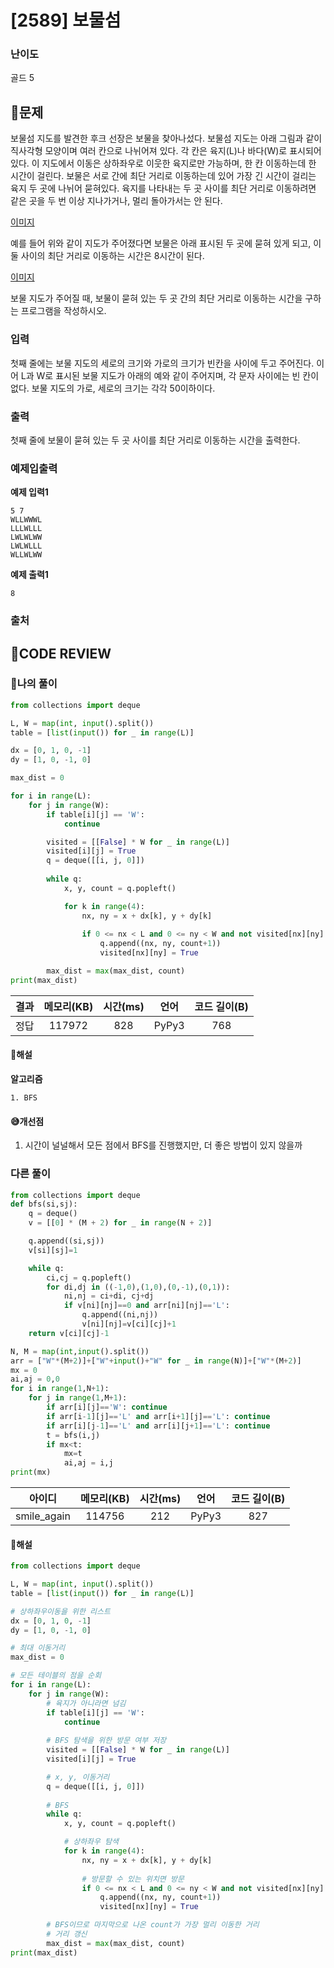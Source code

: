 # [2589] 보물섬

### **난이도**
골드 5
## **📝문제**
보물섬 지도를 발견한 후크 선장은 보물을 찾아나섰다. 보물섬 지도는 아래 그림과 같이 직사각형 모양이며 여러 칸으로 나뉘어져 있다. 각 칸은 육지(L)나 바다(W)로 표시되어 있다. 이 지도에서 이동은 상하좌우로 이웃한 육지로만 가능하며, 한 칸 이동하는데 한 시간이 걸린다. 보물은 서로 간에 최단 거리로 이동하는데 있어 가장 긴 시간이 걸리는 육지 두 곳에 나뉘어 묻혀있다. 육지를 나타내는 두 곳 사이를 최단 거리로 이동하려면 같은 곳을 두 번 이상 지나가거나, 멀리 돌아가서는 안 된다.

[이미지](https://www.acmicpc.net/upload/images/c1bYIsKpI6m317EAx.jpg)

예를 들어 위와 같이 지도가 주어졌다면 보물은 아래 표시된 두 곳에 묻혀 있게 되고, 이 둘 사이의 최단 거리로 이동하는 시간은 8시간이 된다.

[이미지](https://www.acmicpc.net/upload/images/XqDkWCRUWbzZ.jpg)

보물 지도가 주어질 때, 보물이 묻혀 있는 두 곳 간의 최단 거리로 이동하는 시간을 구하는 프로그램을 작성하시오.
### **입력**
첫째 줄에는 보물 지도의 세로의 크기와 가로의 크기가 빈칸을 사이에 두고 주어진다. 이어 L과 W로 표시된 보물 지도가 아래의 예와 같이 주어지며, 각 문자 사이에는 빈 칸이 없다. 보물 지도의 가로, 세로의 크기는 각각 50이하이다.
### **출력**
첫째 줄에 보물이 묻혀 있는 두 곳 사이를 최단 거리로 이동하는 시간을 출력한다.
### **예제입출력**

**예제 입력1**

```
5 7
WLLWWWL
LLLWLLL
LWLWLWW
LWLWLLL
WLLWLWW
```

**예제 출력1**

```
8
```

### **출처**

## **🧐CODE REVIEW**

### **🧾나의 풀이**

```python
from collections import deque

L, W = map(int, input().split())
table = [list(input()) for _ in range(L)]

dx = [0, 1, 0, -1]
dy = [1, 0, -1, 0]

max_dist = 0

for i in range(L):
    for j in range(W):
        if table[i][j] == 'W':
            continue

        visited = [[False] * W for _ in range(L)]
        visited[i][j] = True
        q = deque([[i, j, 0]])
        
        while q:
            x, y, count = q.popleft()

            for k in range(4):
                nx, ny = x + dx[k], y + dy[k]
                
                if 0 <= nx < L and 0 <= ny < W and not visited[nx][ny] and table[nx][ny] == 'L':
                    q.append((nx, ny, count+1))
                    visited[nx][ny] = True

        max_dist = max(max_dist, count)
print(max_dist)
```

결과	| 메모리(KB) |	시간(ms) |	언어 |	코드 길이(B)
:----:|:-----:|:-----:|:-----:|:--------:
정답|117972|828|PyPy3|768
#### **📝해설**

**알고리즘**
```
1. BFS
```

#### **😅개선점**

1. 시간이 널널해서 모든 점에서 BFS를 진행했지만, 더 좋은 방법이 있지 않을까

### **다른 풀이**

```python
from collections import deque
def bfs(si,sj):
    q = deque()
    v = [[0] * (M + 2) for _ in range(N + 2)]

    q.append((si,sj))
    v[si][sj]=1

    while q:
        ci,cj = q.popleft()
        for di,dj in ((-1,0),(1,0),(0,-1),(0,1)):
            ni,nj = ci+di, cj+dj
            if v[ni][nj]==0 and arr[ni][nj]=='L':
                q.append((ni,nj))
                v[ni][nj]=v[ci][cj]+1
    return v[ci][cj]-1

N, M = map(int,input().split())
arr = ["W"*(M+2)]+["W"+input()+"W" for _ in range(N)]+["W"*(M+2)]
mx = 0
ai,aj = 0,0
for i in range(1,N+1):
    for j in range(1,M+1):
        if arr[i][j]=='W': continue
        if arr[i-1][j]=='L' and arr[i+1][j]=='L': continue
        if arr[i][j-1]=='L' and arr[i][j+1]=='L': continue
        t = bfs(i,j)
        if mx<t:
            mx=t
            ai,aj = i,j
print(mx)
```

아이디 | 메모리(KB) |	시간(ms) |	언어 |	코드 길이(B) 
:-----:|:-----:|:-----:|:----:|:--------:
smile_again|114756|212|PyPy3|827
#### **📝해설**

```python
from collections import deque

L, W = map(int, input().split())
table = [list(input()) for _ in range(L)]

# 상하좌우이동을 위한 리스트
dx = [0, 1, 0, -1]
dy = [1, 0, -1, 0]

# 최대 이동거리
max_dist = 0

# 모든 테이블의 점을 순회
for i in range(L):
    for j in range(W):
        # 육지가 아니라면 넘김
        if table[i][j] == 'W':
            continue
        
        # BFS 탐색을 위한 방문 여부 저장
        visited = [[False] * W for _ in range(L)]
        visited[i][j] = True

        # x, y, 이동거리
        q = deque([[i, j, 0]])
        
        # BFS
        while q:
            x, y, count = q.popleft()

            # 상하좌우 탐색
            for k in range(4):
                nx, ny = x + dx[k], y + dy[k]
                
                # 방문할 수 있는 위치면 방문
                if 0 <= nx < L and 0 <= ny < W and not visited[nx][ny] and table[nx][ny] == 'L':
                    q.append((nx, ny, count+1))
                    visited[nx][ny] = True

        # BFS이므로 마지막으로 나온 count가 가장 멀리 이동한 거리
        # 거리 갱신
        max_dist = max(max_dist, count)
print(max_dist)
```
